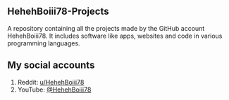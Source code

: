 ## HehehBoiii78-Projects
A repository containing all the projects made by the GitHub account HehehBoiii78. It includes software like apps, websites and code in various programming languages.

## My social accounts
1. Reddit: [u/HehehBoiii78](https://www.reddit.com/u/HehehBoiii78)
2. YouTube: [@HehehBoiii78](https://youtube.com/@hehehboiii78)